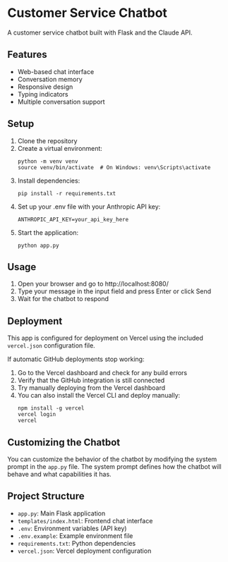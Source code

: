 # Customer Service Chatbot

A customer service chatbot built with Flask and the Claude API.

## Features

- Web-based chat interface
- Conversation memory
- Responsive design
- Typing indicators
- Multiple conversation support

## Setup

1. Clone the repository
2. Create a virtual environment:
   ```
   python -m venv venv
   source venv/bin/activate  # On Windows: venv\Scripts\activate
   ```
3. Install dependencies:
   ```
   pip install -r requirements.txt
   ```
4. Set up your .env file with your Anthropic API key:
   ```
   ANTHROPIC_API_KEY=your_api_key_here
   ```
5. Start the application:
   ```
   python app.py
   ```

## Usage

1. Open your browser and go to http://localhost:8080/
2. Type your message in the input field and press Enter or click Send
3. Wait for the chatbot to respond

## Deployment

This app is configured for deployment on Vercel using the included `vercel.json` configuration file.

If automatic GitHub deployments stop working:
1. Go to the Vercel dashboard and check for any build errors
2. Verify that the GitHub integration is still connected
3. Try manually deploying from the Vercel dashboard
4. You can also install the Vercel CLI and deploy manually:
   ```
   npm install -g vercel
   vercel login
   vercel
   ```

## Customizing the Chatbot

You can customize the behavior of the chatbot by modifying the system prompt in the `app.py` file. The system prompt defines how the chatbot will behave and what capabilities it has.

## Project Structure

- `app.py`: Main Flask application
- `templates/index.html`: Frontend chat interface
- `.env`: Environment variables (API key)
- `.env.example`: Example environment file
- `requirements.txt`: Python dependencies
- `vercel.json`: Vercel deployment configuration